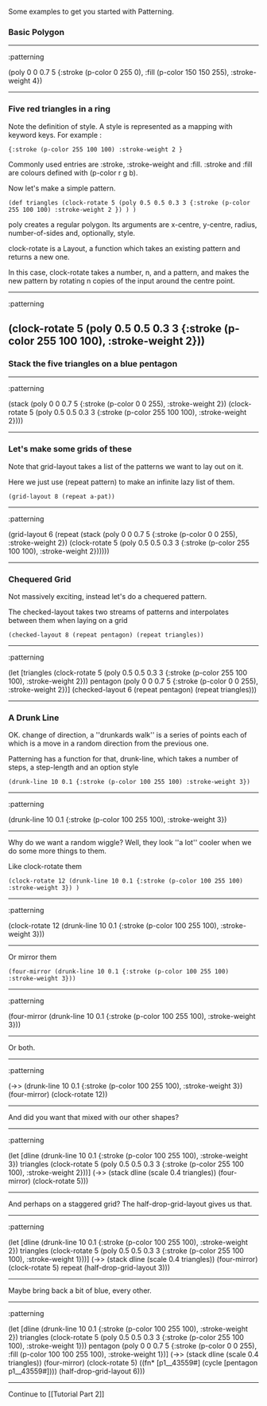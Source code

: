 Some examples to get you started with Patterning.

### Basic Polygon
----
:patterning

(poly 0 0 0.7 5
   {:stroke (p-color 0 255 0),
    :fill (p-color 150 150 255), 
    :stroke-weight 4})

----
### Five red triangles in a ring

Note the definition of style. A style is represented as a mapping with keyword keys. For example :

    {:stroke (p-color 255 100 100) :stroke-weight 2 }

Commonly used entries are :stroke, :stroke-weight and :fill. :stroke and :fill are colours defined with (p-color r g b).

Now let's make a simple pattern.

    (def triangles (clock-rotate 5 (poly 0.5 0.5 0.3 3 {:stroke (p-color 255 100 100) :stroke-weight 2 }) ) )

poly creates a regular polygon. Its arguments are x-centre, y-centre, radius, number-of-sides and, optionally, style.

clock-rotate is a Layout, a function which takes an existing pattern and returns a new one.

In this case, clock-rotate takes a number, n, and a pattern, and makes the new pattern by rotating n copies of the input around the centre point.

----
:patterning

(clock-rotate
 5
 (poly
  0.5 
  0.5 
  0.3 
  3 
  {:stroke (p-color 255 100 100), :stroke-weight 2}))
----

### Stack the five triangles on a blue pentagon

----
:patterning

(stack
 (poly 0 0 0.7 5 {:stroke (p-color 0 0 255), :stroke-weight 2})
 (clock-rotate
  5
  (poly
   0.5 
   0.5 
   0.3 
   3 
   {:stroke (p-color 255 100 100), :stroke-weight 2})))


----
### Let's make some grids of these

Note that grid-layout takes a list of the patterns we want to lay out on it.

Here we just use (repeat pattern) to make an infinite lazy list of them.

    (grid-layout 8 (repeat a-pat))

----
:patterning

(grid-layout
 6
 (repeat
  (stack
   (poly 0 0 0.7 5 {:stroke (p-color 0 0 255), :stroke-weight 2})
   (clock-rotate
    5
    (poly
     0.5
     0.5 
     0.3 
     3 
     {:stroke (p-color 255 100 100), :stroke-weight 2})))))


----

### Chequered Grid

Not massively exciting, instead let's do a chequered pattern.

The checked-layout takes two streams of patterns and interpolates between them when laying on a grid

    (checked-layout 8 (repeat pentagon) (repeat triangles))

----
:patterning

(let
 [triangles
  (clock-rotate
   5
   (poly
    0.5
    0.5
    0.3
    3
    {:stroke (p-color 255 100 100), :stroke-weight 2}))
  pentagon
  (poly 0 0 0.7 5 {:stroke (p-color 0 0 255), :stroke-weight 2})]
 (checked-layout 6 (repeat pentagon) (repeat triangles)))

----

### A Drunk Line

OK. change of direction, a ''drunkards walk'' is a series of points each of which is a move in a random direction from the previous one.

Patterning has a function for that, drunk-line, which takes a number of steps, a step-length and an option style

    (drunk-line 10 0.1 {:stroke (p-color 100 255 100) :stroke-weight 3})


----
:patterning

(drunk-line
 10 
 0.1 
 {:stroke (p-color 100 255 100), :stroke-weight 3})

----

Why do we want a random wiggle? Well, they look ''a lot'' cooler when we do some more things to them.

Like clock-rotate them

    (clock-rotate 12 (drunk-line 10 0.1 {:stroke (p-color 100 255 100) :stroke-weight 3}) )


----
:patterning

(clock-rotate
 12
 (drunk-line
  10 
  0.1 
  {:stroke (p-color 100 255 100), :stroke-weight 3}))


----


Or mirror them

    (four-mirror (drunk-line 10 0.1 {:stroke (p-color 100 255 100) :stroke-weight 3}))


----
:patterning

(four-mirror
 (drunk-line
  10 
  0.1 
  {:stroke (p-color 100 255 100), :stroke-weight 3}))


----

Or both.

----
:patterning

(->>
 (drunk-line
  10
  0.1
  {:stroke (p-color 100 255 100), :stroke-weight 3})
 (four-mirror) 
 (clock-rotate 12))

----

And did you want that mixed with our other shapes?

----
:patterning

(let
 [dline
  (drunk-line
   10
   0.1
   {:stroke (p-color 100 255 100), :stroke-weight 3})
  triangles
  (clock-rotate
   5
   (poly
    0.5
    0.5
    0.3
    3
    {:stroke (p-color 255 100 100), :stroke-weight 2}))]
 (->>
  (stack dline (scale 0.4 triangles))
  (four-mirror) 
  (clock-rotate 5)))

----

And perhaps on a staggered grid? The half-drop-grid-layout gives us that.

----
:patterning

(let
 [dline
  (drunk-line
   10
   0.1
   {:stroke (p-color 100 255 100), :stroke-weight 2})
  triangles
  (clock-rotate
   5
   (poly
    0.5
    0.5
    0.3
    3
    {:stroke (p-color 255 100 100), :stroke-weight 1}))]
 (->>
  (stack dline (scale 0.4 triangles))
  (four-mirror)
  (clock-rotate 5) 
  repeat 
  (half-drop-grid-layout 3)))

----

Maybe bring back a bit of blue, every other.

----
:patterning


(let
 [dline
  (drunk-line
   10
   0.1
   {:stroke (p-color 100 255 100), :stroke-weight 2})
  triangles
  (clock-rotate
   5
   (poly
    0.5
    0.5
    0.3
    3
    {:stroke (p-color 255 100 100), :stroke-weight 1}))
  pentagon
  (poly
   0
   0
   0.7
   5
   {:stroke (p-color 0 0 255),
    :fill (p-color 100 100 255 100),
    :stroke-weight 1})]
 (->>
  (stack dline (scale 0.4 triangles))
  (four-mirror)
  (clock-rotate 5)
  ((fn* [p1__43559#] (cycle [pentagon p1__43559#])))
  (half-drop-grid-layout 6)))

----

Continue to [[Tutorial Part 2]]
